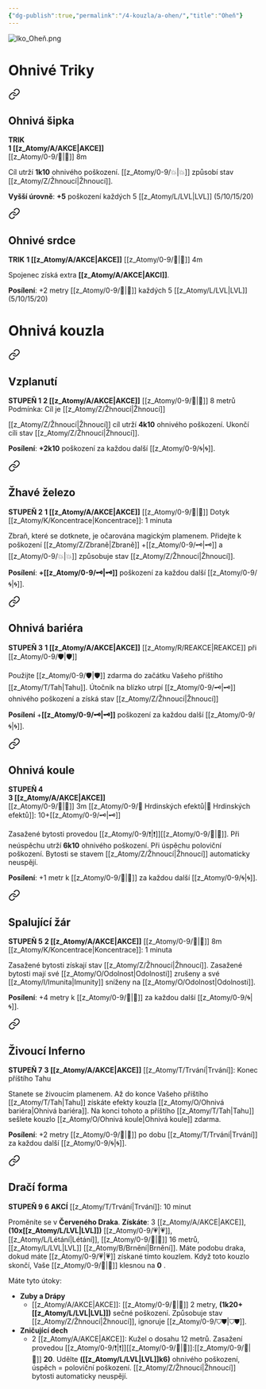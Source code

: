 ```yaml
---
{"dg-publish":true,"permalink":"/4-kouzla/a-ohen/","title":"Oheň"}
---
```


![Iko_Oheň.png](/img/user/z_img/Iko_Ohe%C5%88.png)
# Ohnivé Triky

<div class="transclusion internal-embed is-loaded"><a class="markdown-embed-link" href="/z-atomy/o/ohniva-sipka/" aria-label="Open link"><svg xmlns="http://www.w3.org/2000/svg" width="24" height="24" viewBox="0 0 24 24" fill="none" stroke="currentColor" stroke-width="2" stroke-linecap="round" stroke-linejoin="round" class="svg-icon lucide-link"><path d="M10 13a5 5 0 0 0 7.54.54l3-3a5 5 0 0 0-7.07-7.07l-1.72 1.71"></path><path d="M14 11a5 5 0 0 0-7.54-.54l-3 3a5 5 0 0 0 7.07 7.07l1.71-1.71"></path></svg></a><div class="markdown-embed">




## Ohnivá šipka
**TRIK**  
**1 [[z_Atomy/A/AKCE\|AKCE]]**  
[[z_Atomy/0-9/🏹\|🏹]] 8m

Cíl utrží **1k10** ohnivého poškození. [[z_Atomy/0-9/💥\|💥]] způsobí stav [[z_Atomy/Z/Žhnoucí\|Žhnoucí]].

**Vyšší úrovně**: **+5** poškození každých 5 [[z_Atomy/L/LVL\|LVL]] (5/10/15/20)

</div></div>


<div class="transclusion internal-embed is-loaded"><a class="markdown-embed-link" href="/z-atomy/o/ohnive-srdce/" aria-label="Open link"><svg xmlns="http://www.w3.org/2000/svg" width="24" height="24" viewBox="0 0 24 24" fill="none" stroke="currentColor" stroke-width="2" stroke-linecap="round" stroke-linejoin="round" class="svg-icon lucide-link"><path d="M10 13a5 5 0 0 0 7.54.54l3-3a5 5 0 0 0-7.07-7.07l-1.72 1.71"></path><path d="M14 11a5 5 0 0 0-7.54-.54l-3 3a5 5 0 0 0 7.07 7.07l1.71-1.71"></path></svg></a><div class="markdown-embed">




## Ohnivé srdce
**TRIK**
**1 [[z_Atomy/A/AKCE\|AKCE]]**
[[z_Atomy/0-9/🏹\|🏹]] 4m

Spojenec získá extra **[[z_Atomy/A/AKCE\|AKCI]]**.

**Posílení**: +2 metry [[z_Atomy/0-9/🏹\|🏹]] každých 5 [[z_Atomy/L/LVL\|LVL]] (5/10/15/20)

</div></div>

# Ohnivá kouzla

<div class="transclusion internal-embed is-loaded"><a class="markdown-embed-link" href="/z-atomy/s/spolknuti-plamene/" aria-label="Open link"><svg xmlns="http://www.w3.org/2000/svg" width="24" height="24" viewBox="0 0 24 24" fill="none" stroke="currentColor" stroke-width="2" stroke-linecap="round" stroke-linejoin="round" class="svg-icon lucide-link"><path d="M10 13a5 5 0 0 0 7.54.54l3-3a5 5 0 0 0-7.07-7.07l-1.72 1.71"></path><path d="M14 11a5 5 0 0 0-7.54-.54l-3 3a5 5 0 0 0 7.07 7.07l1.71-1.71"></path></svg></a><div class="markdown-embed">




## Vzplanutí
**STUPEŇ 1**
**2 [[z_Atomy/A/AKCE\|AKCE]]**
[[z_Atomy/0-9/🏹\|🏹]] 8 metrů
Podmínka: Cíl je [[z_Atomy/Z/Žhnoucí\|Žhnoucí]]

[[z_Atomy/Z/Žhnoucí\|Žhnoucí]] cíl utrží **4k10** ohnivého poškození. Ukončí cíli stav [[z_Atomy/Z/Žhnoucí\|Žhnoucí]].

**Posílení**: **+2k10** poškození za každou další [[z_Atomy/0-9/🌀\|🌀]].

</div></div>


<div class="transclusion internal-embed is-loaded"><a class="markdown-embed-link" href="/z-atomy/r/zhave-zelezo/" aria-label="Open link"><svg xmlns="http://www.w3.org/2000/svg" width="24" height="24" viewBox="0 0 24 24" fill="none" stroke="currentColor" stroke-width="2" stroke-linecap="round" stroke-linejoin="round" class="svg-icon lucide-link"><path d="M10 13a5 5 0 0 0 7.54.54l3-3a5 5 0 0 0-7.07-7.07l-1.72 1.71"></path><path d="M14 11a5 5 0 0 0-7.54-.54l-3 3a5 5 0 0 0 7.07 7.07l1.71-1.71"></path></svg></a><div class="markdown-embed">




## Žhavé železo
**STUPEŇ 2**
**1 [[z_Atomy/A/AKCE\|AKCE]]**
[[z_Atomy/0-9/🫱\|🫱]] Dotyk
[[z_Atomy/K/Koncentrace\|Koncentrace]]: 1 minuta

Zbraň, které se dotknete, je očarována magickým plamenem.
Přidejte k poškození [[z_Atomy/Z/Zbraně\|Zbraně]] +[[z_Atomy/0-9/🗝\|🗝]] a [[z_Atomy/0-9/💥\|💥]] způsobuje stav [[z_Atomy/Z/Žhnoucí\|Žhnoucí]].

**Posílení**: **+[[z_Atomy/0-9/🗝\|🗝]]** poškození za každou další [[z_Atomy/0-9/🌀\|🌀]].

</div></div>


<div class="transclusion internal-embed is-loaded"><a class="markdown-embed-link" href="/z-atomy/o/ohniva-bariera/" aria-label="Open link"><svg xmlns="http://www.w3.org/2000/svg" width="24" height="24" viewBox="0 0 24 24" fill="none" stroke="currentColor" stroke-width="2" stroke-linecap="round" stroke-linejoin="round" class="svg-icon lucide-link"><path d="M10 13a5 5 0 0 0 7.54.54l3-3a5 5 0 0 0-7.07-7.07l-1.72 1.71"></path><path d="M14 11a5 5 0 0 0-7.54-.54l-3 3a5 5 0 0 0 7.07 7.07l1.71-1.71"></path></svg></a><div class="markdown-embed">




## Ohnivá bariéra
**STUPEŇ 3**
**1 [[z_Atomy/A/AKCE\|AKCE]]**
[[z_Atomy/R/REAKCE\|REAKCE]] při [[z_Atomy/0-9/🛡️\|🛡️]]

Použijte [[z_Atomy/0-9/🛡️\|🛡️]] zdarma do začátku Vašeho příštího [[z_Atomy/T/Tah\|Tahu]].
Útočník na blízko utrpí [[z_Atomy/0-9/🗝\|🗝]] ohnivého poškození a získá stav [[z_Atomy/Z/Žhnoucí\|Žhnoucí]] 

**Posílení** +**[[z_Atomy/0-9/🗝\|🗝]]** poškození za každou další [[z_Atomy/0-9/🌀\|🌀]].

</div></div>


<div class="transclusion internal-embed is-loaded"><a class="markdown-embed-link" href="/z-atomy/o/ohniva-koule/" aria-label="Open link"><svg xmlns="http://www.w3.org/2000/svg" width="24" height="24" viewBox="0 0 24 24" fill="none" stroke="currentColor" stroke-width="2" stroke-linecap="round" stroke-linejoin="round" class="svg-icon lucide-link"><path d="M10 13a5 5 0 0 0 7.54.54l3-3a5 5 0 0 0-7.07-7.07l-1.72 1.71"></path><path d="M14 11a5 5 0 0 0-7.54-.54l-3 3a5 5 0 0 0 7.07 7.07l1.71-1.71"></path></svg></a><div class="markdown-embed">




## Ohnivá koule
**STUPEŇ 4**  
**3 [[z_Atomy/A/AKCE\|AKCE]]**  
[[z_Atomy/0-9/🫱\|🫱]] 3m
[[z_Atomy/0-9/📶 Hrdinských efektů\|📶 Hrdinských efektů]]: 10+[[z_Atomy/0-9/🗝\|🗝]]

Zasažené bytosti provedou [[z_Atomy/0-9/❗\|❗]][[z_Atomy/0-9/🎯\|🎯]].
Při neúspěchu utrží **6k10** ohnivého poškození.
Při úspěchu poloviční poškození.
Bytosti se stavem [[z_Atomy/Z/Žhnoucí\|Žhnoucí]] automaticky neuspějí.

**Posílení**: +1 metr k [[z_Atomy/0-9/🫱\|🫱]] za každou další [[z_Atomy/0-9/🌀\|🌀]].

</div></div>


<div class="transclusion internal-embed is-loaded"><a class="markdown-embed-link" href="/z-atomy/s/spalujici-zar/" aria-label="Open link"><svg xmlns="http://www.w3.org/2000/svg" width="24" height="24" viewBox="0 0 24 24" fill="none" stroke="currentColor" stroke-width="2" stroke-linecap="round" stroke-linejoin="round" class="svg-icon lucide-link"><path d="M10 13a5 5 0 0 0 7.54.54l3-3a5 5 0 0 0-7.07-7.07l-1.72 1.71"></path><path d="M14 11a5 5 0 0 0-7.54-.54l-3 3a5 5 0 0 0 7.07 7.07l1.71-1.71"></path></svg></a><div class="markdown-embed">




## Spalující žár
**STUPEŇ 5**
**2 [[z_Atomy/A/AKCE\|AKCE]]**
[[z_Atomy/0-9/🫱\|🫱]] 8m
[[z_Atomy/K/Koncentrace\|Koncentrace]]: 1 minuta

Zasažené bytosti získají stav [[z_Atomy/Z/Žhnoucí\|Žhnoucí]].
Zasažené bytosti mají své [[z_Atomy/O/Odolnost\|Odolnosti]] zrušeny a své [[z_Atomy/I/Imunita\|Imunity]] sníženy na [[z_Atomy/O/Odolnost\|Odolnosti]].

**Posílení**: +4 metry k [[z_Atomy/0-9/🫱\|🫱]] za každou další [[z_Atomy/0-9/🌀\|🌀]].

</div></div>


<div class="transclusion internal-embed is-loaded"><a class="markdown-embed-link" href="/z-atomy/z/zivouci-inferno/" aria-label="Open link"><svg xmlns="http://www.w3.org/2000/svg" width="24" height="24" viewBox="0 0 24 24" fill="none" stroke="currentColor" stroke-width="2" stroke-linecap="round" stroke-linejoin="round" class="svg-icon lucide-link"><path d="M10 13a5 5 0 0 0 7.54.54l3-3a5 5 0 0 0-7.07-7.07l-1.72 1.71"></path><path d="M14 11a5 5 0 0 0-7.54-.54l-3 3a5 5 0 0 0 7.07 7.07l1.71-1.71"></path></svg></a><div class="markdown-embed">




## Živoucí Inferno
**STUPEŇ 7**
**3 [[z_Atomy/A/AKCE\|AKCE]]**
[[z_Atomy/T/Trvání\|Trvání]]: Konec příštího Tahu

Stanete se živoucím plamenem.
Až do konce Vašeho příštího [[z_Atomy/T/Tah\|Tahu]] získáte efekty kouzla [[z_Atomy/O/Ohnivá bariéra\|Ohnivá bariéra]].
Na konci tohoto a příštího [[z_Atomy/T/Tah\|Tahu]] sešlete kouzlo [[z_Atomy/O/Ohnivá koule\|Ohnivá koule]] zdarma.

**Posílení**: +2 metry [[z_Atomy/0-9/🏃\|🏃]] po dobu [[z_Atomy/T/Trvání\|Trvání]] za každou další [[z_Atomy/0-9/🌀\|🌀]].

</div></div>


<div class="transclusion internal-embed is-loaded"><a class="markdown-embed-link" href="/z-atomy/d/draci-forma/" aria-label="Open link"><svg xmlns="http://www.w3.org/2000/svg" width="24" height="24" viewBox="0 0 24 24" fill="none" stroke="currentColor" stroke-width="2" stroke-linecap="round" stroke-linejoin="round" class="svg-icon lucide-link"><path d="M10 13a5 5 0 0 0 7.54.54l3-3a5 5 0 0 0-7.07-7.07l-1.72 1.71"></path><path d="M14 11a5 5 0 0 0-7.54-.54l-3 3a5 5 0 0 0 7.07 7.07l1.71-1.71"></path></svg></a><div class="markdown-embed">




## Dračí forma
**STUPEŇ 9**
**6 AKCÍ**
[[z_Atomy/T/Trvání\|Trvání]]: 10 minut

Proměníte se v **Červeného Draka**. 
**Získáte**: 3 [[z_Atomy/A/AKCE\|AKCE]], **(10x[[z_Atomy/L/LVL\|LVL]])** [[z_Atomy/0-9/💗\|💗]], [[z_Atomy/L/Létání\|Létání]], [[z_Atomy/0-9/🏃\|🏃]] 16 metrů, [[z_Atomy/L/LVL\|LVL]] [[z_Atomy/B/Brnění\|Brnění]].
Máte podobu draka, dokud máte [[z_Atomy/0-9/💗\|💗]] získané tímto kouzlem. 
Když toto kouzlo skončí, Vaše [[z_Atomy/0-9/💖\|💖]] klesnou na **0** .

Máte tyto útoky:
- **Zuby a Drápy**
	- [[z_Atomy/A/AKCE\|AKCE]]: [[z_Atomy/0-9/🫱\|🫱]] 2 metry, **(1k20+[[z_Atomy/L/LVL\|LVL]])** sečné poškození. Způsobuje stav [[z_Atomy/Z/Žhnoucí\|Žhnoucí]], ignoruje [[z_Atomy/0-9/⛉⛊\|⛉⛊]].
- **Zničující dech**
	- 2 [[z_Atomy/A/AKCE\|AKCE]]: Kužel o dosahu 12 metrů. Zasažení provedou [[z_Atomy/0-9/❗\|❗]][[z_Atomy/0-9/🎯\|🎯]]:[[z_Atomy/0-9/📶\|📶]] **20**. Udělte **([[z_Atomy/L/LVL\|LVL]]k6)** ohnivého poškození, úspěch = poloviční poškození. [[z_Atomy/Z/Žhnoucí\|Žhnoucí]] bytosti automaticky neuspějí.

</div></div>

